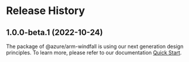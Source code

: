 # Release History
    
## 1.0.0-beta.1 (2022-10-24)

The package of @azure/arm-windfall is using our next generation design principles. To learn more, please refer to our documentation [Quick Start](https://aka.ms/js-track2-quickstart).
